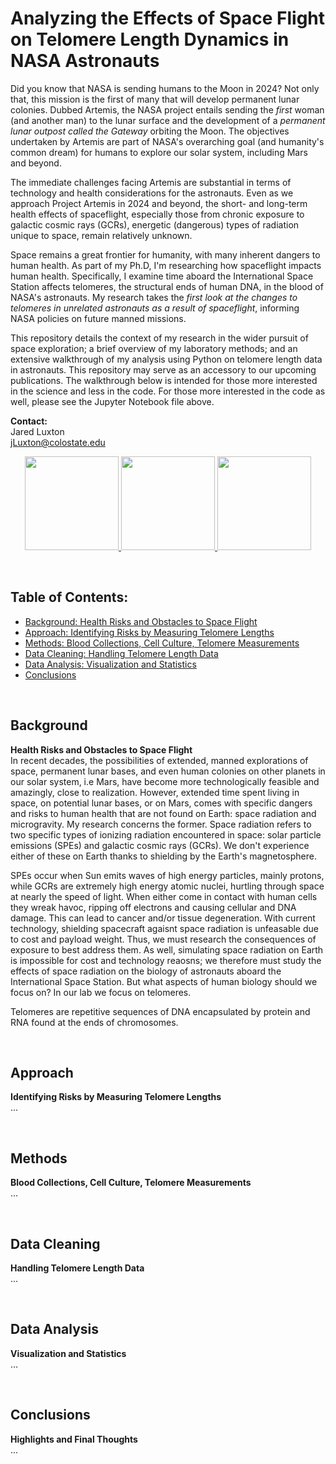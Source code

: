 # Analyzing the Effects of Space Flight on Telomere Length Dynamics in NASA Astronauts
  
Did you know that NASA is sending humans to the Moon in 2024? Not only that, this mission is the first of many that will develop permanent lunar colonies. Dubbed Artemis, the NASA project entails sending the *first* woman (and another man) to the lunar surface and the development of a *permanent lunar outpost called the Gateway* orbiting the Moon. The objectives undertaken by Artemis are part of NASA's overarching goal (and humanity's common dream) for humans to explore our solar system, including Mars and beyond. 

The immediate challenges facing Artemis are substantial in terms of technology and health considerations for the astronauts. Even as we approach Project Artemis in 2024 and beyond, the short- and long-term health effects of spaceflight, especially those from chronic exposure to galactic cosmic rays (GCRs), energetic (dangerous) types of radiation unique to space, remain relatively unknown.

Space remains a great frontier for humanity, with many inherent dangers to human health. As part of my Ph.D, I'm researching how spaceflight impacts human health. Specifically, I examine time aboard the International Space Station affects telomeres, the structural ends of human DNA, in the blood of NASA's astronauts. My research takes the *first look at the changes to telomeres in unrelated astronauts as a result of spaceflight*, informing NASA policies on future manned missions.

This repository details the context of my research in the wider pursuit of space exploration; a brief overview of my laboratory methods; and an extensive walkthrough of my analysis using Python on telomere length data in astronauts. This repository may serve as an accessory to our upcoming publications. The walkthrough below is intended for those more interested in the science and less in the code. For those more interested in the code as well, please see the Jupyter Notebook file above. 

**Contact:**  
Jared Luxton  
jLuxton@colostate.edu

<p align="center">
<a href="url">
<img src="https://upload.wikimedia.org/wikipedia/commons/thumb/c/c3/Python-logo-notext.svg/200px-Python-logo-notext.svg.png" height="150"> 
<img src="https://cdn1.medicalnewstoday.com/content/images/articles/319/319971/space-explorer.jpg" height="150">
<img src="https://abm-website-assets.s3.amazonaws.com/rdmag.com/s3fs-public/embedded_image/2017/04/telomere-chromosome-stock.jpg" height="150">
</a>
</p>
&nbsp;
&nbsp;   

## Table of Contents:
* [Background: Health Risks and Obstacles to Space Flight](#background) 
* [Approach: Identifying Risks by Measuring Telomere Lengths](#approach)
* [Methods: Blood Collections, Cell Culture, Telomere Measurements](#methods)
* [Data Cleaning: Handling Telomere Length Data](#data-cleaning)
* [Data Analysis: Visualization and Statistics](#data-analysis)
* [Conclusions](#conclusions)

&nbsp;    

## Background 
**Health Risks and Obstacles to Space Flight**\
In recent decades, the possibilities of extended, manned explorations of space, permanent lunar bases, and even human colonies on other planets in our solar system, i.e Mars, have become more technologically feasible and amazingly, close to realization. However, extended time spent living in space, on potential lunar bases, or on Mars, comes with specific dangers and risks to human health that are not found on Earth: space radiation and microgravity. My research concerns the former. Space radiation refers to two specific types of ionizing radiation encountered in space: solar particle emissions (SPEs) and galactic cosmic rays (GCRs). We don't experience either of these on Earth thanks to shielding by the Earth's magnetosphere. 

SPEs occur when Sun emits waves of high energy particles, mainly protons, while GCRs are extremely high energy atomic nuclei, hurtling through space at nearly the speed of light. When either come in contact with human cells they wreak havoc, ripping off electrons and causing cellular and DNA damage. This can lead to cancer and/or tissue degeneration. With current technology, shielding spacecraft agaisnt space radiation is unfeasable due to cost and payload weight. Thus, we must research the consequences of exposure to best address them. As well, simulating space radiation on Earth is impossible for cost and technology reaosns; we therefore must study the effects of space radiation on the biology of astronauts aboard the International Space Station. But what aspects of human biology should we focus on? In our lab we focus on telomeres.

Telomeres are repetitive sequences of DNA encapsulated by protein and RNA found at the ends of chromosomes.

&nbsp; 

## Approach 
**Identifying Risks by Measuring Telomere Lengths**\
...

&nbsp; 

## Methods
**Blood Collections, Cell Culture, Telomere Measurements**\
...

&nbsp; 

## Data Cleaning 
**Handling Telomere Length Data**\
...

&nbsp; 

## Data Analysis
**Visualization and Statistics**\
...

&nbsp; 

## Conclusions
**Highlights and Final Thoughts**\
...

&nbsp; 
&nbsp; 
